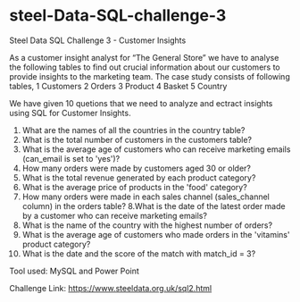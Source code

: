 # steel-Data-SQL-challenge-3

Steel Data SQL Challenge 3 - Customer Insights

As a customer insight analyst for “The General Store” we have to analyse the 
following tables to find out crucial information about our customers to 
provide insights to the marketing team.
The case study consists of following tables,
1 Customers
2 Orders
3 Product
4 Basket
5 Country


We have given 10 quetions that we need to analyze and ectract insights using SQL for Customer Insights.

1. What are the names of all the countries in the country table?
2. What is the total number of customers in the customers table?
3. What is the average age of customers who can receive marketing emails (can_email is set to 'yes')?
4. How many orders were made by customers aged 30 or older?
5. What is the total revenue generated by each product category?
6. What is the average price of products in the 'food' category?
7. How many orders were made in each sales channel (sales_channel column) in the orders table?
8.What is the date of the latest order made by a customer who can receive marketing emails?
9. What is the name of the country with the highest number of orders?
10. What is the average age of customers who made orders in the 'vitamins' product category?
10. What is the date and the score of the match with match_id = 3?


Tool used: MySQL and Power Point

Challenge Link: https://www.steeldata.org.uk/sql2.html
